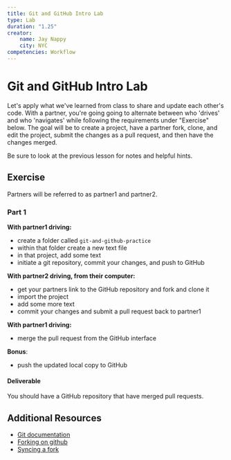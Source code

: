 ```yaml
---
title: Git and GitHub Intro Lab
type: Lab
duration: "1.25"
creator:
    name: Jay Nappy
    city: NYC
competencies: Workflow
---
```


# Git and GitHub Intro Lab

Let's apply what we've learned from class to share and update each other's code.  With a partner, you're going going to alternate between who 'drives' and who 'navigates' while following the requirements under "Exercise" below. The goal will be to create a project, have a partner fork, clone, and edit the project, submit the changes as a pull request, and then have the changes merged.  

Be sure to look at the previous lesson for notes and helpful hints.

## Exercise

Partners will be referred to as partner1 and partner2.

### Part 1

**With partner1 driving:**

- create a folder called `git-and-github-practice`
- within that folder create a new text file
- in that project, add some text
- initiate a git repository, commit your changes, and push to GitHub


**With partner2 driving, from their computer:**

- get your partners link to the GitHub repository and fork and clone it
- import the project
- add some more text
- commit your changes and submit a pull request back to partner1


**With partner1 driving:**

- merge the pull request from the GitHub interface


**Bonus**:

- push the updated local copy to GitHub


#### Deliverable

You should have a GitHub repository that have merged pull requests.

## Additional Resources

- [Git documentation](https://git-scm.com/documentation)
- [Forking on github](https://help.github.com/articles/fork-a-repo/)
- [Syncing a fork](https://help.github.com/articles/syncing-a-fork/)
